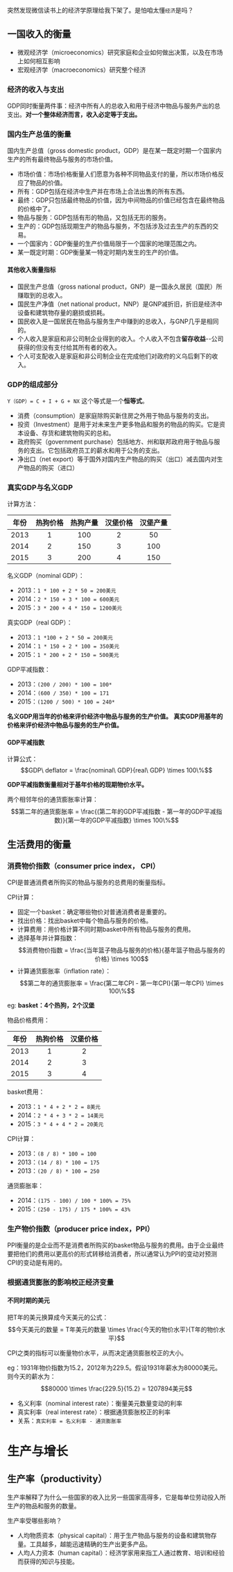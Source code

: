 突然发现微信读书上的经济学原理给我下架了。是怕咱太懂`经济`是吗？

## 一国收入的衡量

- 微观经济学（microeconomics）研究家庭和企业如何做出决策，以及在市场上如何相互影响
- 宏观经济学（macroeconomics）研究整个经济

### 经济的收入与支出

GDP同时衡量两件事：经济中所有人的总收入和用于经济中物品与服务产出的总支出。**对一个整体经济而言，收入必定等于支出。**

### 国内生产总值的衡量

 国内生产总值（gross domestic product，GDP）是在某一既定时期一个国家内生产的所有最终物品与服务的市场价值。

- 市场价值：市场价格衡量人们愿意为各种不同物品支付的量，所以市场价格反应了物品的价值。
- 所有：GDP包括在经济中生产并在市场上合法出售的所有东西。
- 最终：GDP只包括最终物品的价值，因为中间物品的价值已经包含在最终物品的价格中了。
- 物品与服务：GDP包括有形的物品，又包括无形的服务。
- 生产的：GDP包括现期生产的物品与服务，不包括涉及过去生产的东西的交易。
- 一个国家内：GDP衡量的生产价值局限于一个国家的地理范围之内。
- 某一既定时期：GDP衡量某一特定时期内发生的生产的价值。

#### 其他收入衡量指标

- 国民生产总值（gross national product，GNP）是一国永久居民（国民）所赚取到的总收入。
- 国民生产净值（net national product，NNP）是GNP减折旧，折旧是经济中设备和建筑物存量的磨损或损耗。
- 国民收入是一国居民在物品与服务生产中赚到的总收入，与GNP几乎是相同的。
- 个人收入是家庭和非公司制企业得到的收入。个人收入不包含**留存收益**--公司获得的但没有支付给其所有者的收入。
- 个人可支配收入是家庭和非公司制企业在完成他们对政府的义乌后剩下的收入。

### GDP的组成部分

`Y（GDP）= C + I + G + NX`
这个等式是一个**恒等式**。

- 消费（consumption）是家庭除购买新住房之外用于物品与服务的支出。
- 投资（Investment）是用于对未来生产更多物品和服务的物品的购买。它是资本设备、存货和建筑物购买的总和。
- 政府购买（government purchase）包括地方、州和联邦政府用于物品与服务的支出。它包括政府员工的薪水和用于公务的支出。
- 净出口（net export）等于国外对国内生产物品的购买（出口）减去国内对生产物品的购买（进口）

### 真实GDP与名义GDP

计算方法：

|年份|热狗价格|热狗产量|汉堡价格|汉堡产量|
|:-:|:-:|:-:|:-:|:-:|
|2013|1|100|2|50|
|2014|2|150|3|100|
|2015|3|200|4|150|

名义GDP（nominal GDP）：
- 2013：`1 * 100 + 2 * 50 = 200美元` 
- 2014：`2 * 150 + 3 * 100 = 600美元`
- 2015：`3 * 200 + 4 * 150 = 1200美元`

真实GDP（real GDP）：
- 2013：`1 *100 + 2 * 50 = 200美元`
- 2014：`1 * 150 + 2 * 100 = 350美元`
- 2015：`1 * 200 + 2 * 150 = 500美元`

GDP平减指数：
- 2013：`(200 / 200) * 100 = 100*`
- 2014：`(600 / 350) * 100 = 171`
- 2015：`(1200 / 500) * 100 = 240*`

**名义GDP用当年的价格来评价经济中物品与服务的生产价值。**
**真实GDP用基年的价格来评价经济中物品与服务的生产价值。**

#### GDP平减指数

计算公式：
$$GDP\ deflator = \frac{nominal\ GDP}{real\ GDP} \times 100\%$$


**GDP平减指数衡量相对于基年价格的现期物价水平。**

两个相邻年份的通货膨胀率计算：
$$第二年的通货膨胀率 = \frac{(第二年的GDP平减指数 - 第一年的GDP平减指数)}{第一年的GDP平减指数} \times 100\%$$

## 生活费用的衡量

### 消费物价指数（consumer price index， CPI）

CPI是普通消费者所购买的物品与服务的总费用的衡量指标。

CPI计算：
- 固定一个basket：确定哪些物价对普通消费者是重要的。
- 找出价格：找出basket中每个物品与服务的价格。
- 计算费用：用价格计算不同时期basket中所有物品与服务的费用。
- 选择基年并计算指数：$$消费物价指数 = \frac{当年篮子物品与服务的价格}{基年篮子物品与服务的价格} \times 100$$
- 计算通货膨胀率（inflation rate）：$$第二年的通货膨胀率 = \frac{第二年CPI - 第一年CPI}{第一年CPI} \times 100\%$$

eg:
**basket：4个热狗，2个汉堡**

物品价格费用：

|年份|热狗价格|汉堡价格|
|:-:|:-:|:-:|
|2013|1|2|
|2014|2|3|
|2015|3|4|

basket费用：

- 2013：`1 * 4 + 2 * 2 = 8美元`
- 2014：`2 * 4 + 3 * 2 = 14美元`
- 2015：`3 * 4 + 4 * 2 = 20美元`

CPI计算：

- 2013：`(8 / 8) * 100 = 100`
- 2013：`(14 / 8) * 100 = 175`
- 2013：`(20 / 8) * 100 = 250`

通货膨胀率：

- 2014：`(175 - 100) / 100 * 100% = 75%`
- 2015：`(250 - 175) / 175 * 100% = 43%`

### 生产物价指数（producer price index，PPI）

PPI衡量的是企业而不是消费者所购买的basket物品与服务的费用。由于企业最终要把他们的费用以更高价的形式转移给消费者，所以通常认为PPI的变动对预测CPI的变动是有用的。

### 根据通货膨胀的影响校正经济变量

#### 不同时期的美元

把T年的美元换算成今天美元的公式：$$今天美元的数量 = T年美元的数量 \times \frac{今天的物价水平}{T年的物价水平}$$

CPI之类的指标可以衡量物价水平，从而决定通货膨胀校正的大小。

eg：1931年物价指数为15.2，2012年为229.5。假设1931年薪水为80000美元。则今天的薪水为：$$80000 \times \frac{229.5}{15.2} = 1207894美元$$

- 名义利率（nominal interest rate）：衡量美元数量变动的利率
- 真实利率（real interest rate）：根据通货膨胀校正的利率
- 关系：`真实利率 = 名义利率 - 通货膨胀率`

# 生产与增长

## 生产率（productivity）

生产率解释了为什么一些国家的收入比另一些国家高得多，它是每单位劳动投入所生产的物品和服务的数量。

生产率受哪些影响？

- 人均物质资本（physical capital）：用于生产物品与服务的设备和建筑物存量。工具越多，越能迅速精确的生产出更多产品。
- 人均人力资本（human capital）：经济学家用来指工人通过教育、培训和经验而获得的知识与技能。